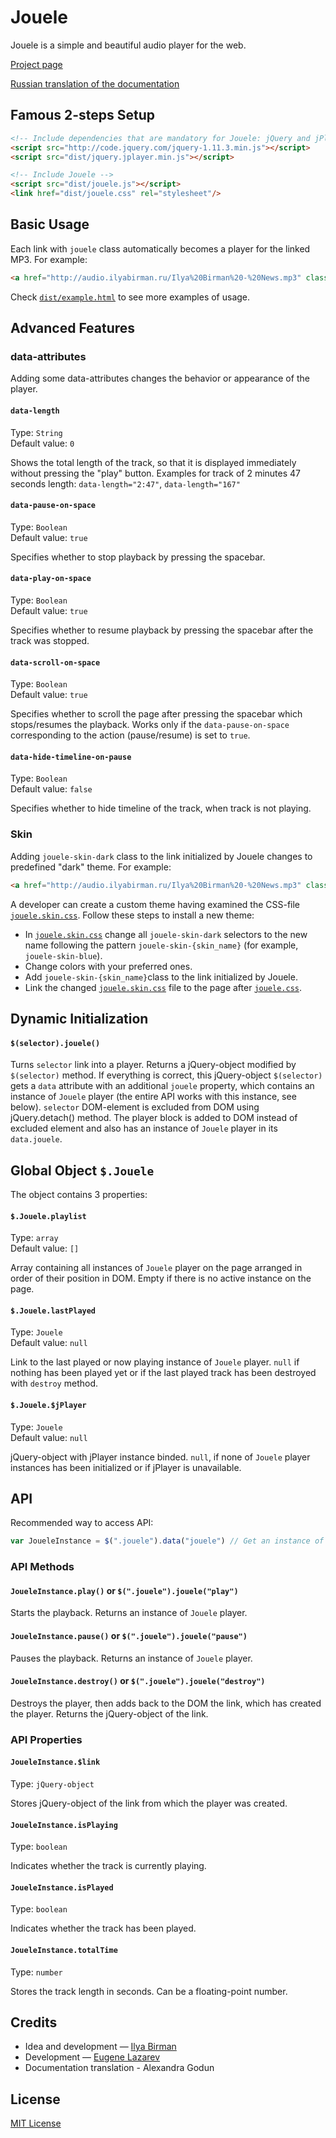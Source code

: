 # Jouele
Jouele is a simple and beautiful audio player for the web. 

[Project page](http://ilyabirman.net/projects/jouele/)

[Russian translation of the documentation](https://github.com/ilyabirman/Jouele/blob/master/README-ru.md)

## Famous 2-steps Setup
```html
<!-- Include dependencies that are mandatory for Jouele: jQuery and jPlayer -->
<script src="http://code.jquery.com/jquery-1.11.3.min.js"></script>
<script src="dist/jquery.jplayer.min.js"></script>

<!-- Include Jouele -->
<script src="dist/jouele.js"></script>
<link href="dist/jouele.css" rel="stylesheet"/>
```

## Basic Usage
Each link with `jouele` class automatically becomes a player for the linked MP3. For example:
```html
<a href="http://audio.ilyabirman.ru/Ilya%20Birman%20-%20News.mp3" class="jouele">Ilya Birman: News</a>
```
Check [`dist/example.html`](example.html) to see more examples of usage.

## Advanced Features

### data-attributes
Adding some data-attributes changes the behavior or appearance of the player.

#### `data-length`
Type: `String`  
Default value: `0`

Shows the total length of the track, so that it is displayed immediately without pressing the "play" button.
Examples for track of 2 minutes 47 seconds length: `data-length="2:47"`, `data-length="167"`

#### `data-pause-on-space`
Type: `Boolean`  
Default value: `true`

Specifies whether to stop playback by pressing the spacebar.

#### `data-play-on-space`
Type: `Boolean`  
Default value: `true`

Specifies whether to resume playback by pressing the spacebar after the track was stopped. 

#### `data-scroll-on-space`
Type: `Boolean`  
Default value: `true`

Specifies whether to scroll the page after pressing the spacebar which stops/resumes the playback. Works only if the `data-pause-on-space` corresponding to the action (pause/resume) is set to `true`.

#### `data-hide-timeline-on-pause`
Type: `Boolean`  
Default value: `false`

Specifies whether to hide timeline of the track, when track is not playing.

### Skin
Adding `jouele-skin-dark` class to the link initialized by Jouele changes to predefined "dark" theme. For example:
```html
<a href="http://audio.ilyabirman.ru/Ilya%20Birman%20-%20News.mp3" class="jouele jouele-skin-dark">Ilya Birman: News</a>
```

A developer can create a custom theme having examined the CSS-file [`jouele.skin.css`](dist/jouele.skin.css).
Follow these steps to install a new theme:
- In [`jouele.skin.css`](dist/jouele.skin.css) change all `jouele-skin-dark` selectors to the new name following the pattern `jouele-skin-{skin_name}` (for example, `jouele-skin-blue`).
- Change colors with your preferred ones.
- Add `jouele-skin-{skin_name}`class to the link initialized by Jouele.
- Link the changed [`jouele.skin.css`](dist/jouele.skin.css) file to the page after [`jouele.css`](dist/jouele.css).

## Dynamic Initialization

#### `$(selector).jouele()`
Turns `selector` link into a player. Returns a jQuery-object modified by `$(selector)` method. If everything is correct, this jQuery-object `$(selector)` gets a `data` attribute with an additional `jouele` property, which  contains an instance of `Jouele` player (the entire API works with this instance, see below). `selector` DOM-element is excluded from DOM using jQuery.detach() method.
The player block is added to DOM instead of excluded element and also has an instance of `Jouele` player in its `data.jouele`.

## Global Object `$.Jouele`
The object contains 3 properties:

#### `$.Jouele.playlist`
Type: `array`  
Default value: `[]`

Array containing all instances of `Jouele` player on the page arranged in order of their position in DOM. Empty if there is no active instance on the page.

#### `$.Jouele.lastPlayed`
Type: `Jouele`  
Default value: `null`

Link to the last played or now playing instance of `Jouele` player.
`null` if nothing has been played yet or if the last played track has been destroyed with `destroy` method.

#### `$.Jouele.$jPlayer`
Type: `Jouele`  
Default value: `null`

jQuery-object with jPlayer instance binded.
`null`, if none of `Jouele` player instances has been initialized or if jPlayer is unavailable.

## API
Recommended way to access API:
```javascript
var JoueleInstance = $(".jouele").data("jouele") // Get an instance of Jouele
```

### API Methods

#### `JoueleInstance.play()` or `$(".jouele").jouele("play")`
Starts the playback. Returns an instance of `Jouele` player. 

#### `JoueleInstance.pause()` or `$(".jouele").jouele("pause")`
Pauses the playback. Returns an instance of `Jouele` player. 

#### `JoueleInstance.destroy()` or `$(".jouele").jouele("destroy")`
Destroys the player, then adds back to the DOM the link, which has created the player. Returns the jQuery-object of the link. 

### API Properties

#### `JoueleInstance.$link`
Type: `jQuery-object`

Stores jQuery-object of the link from which the player was created.

#### `JoueleInstance.isPlaying`
Type: `boolean`

Indicates whether the track is currently playing. 

#### `JoueleInstance.isPlayed`
Type: `boolean`

Indicates whether the track has been played.

#### `JoueleInstance.totalTime`
Type: `number`

Stores the track length in seconds. Can be a floating-point number.

## Credits
- Idea and development — [Ilya Birman](http://ilyabirman.ru)
- Development — [Eugene Lazarev](http://eugene-lazarev.ru)
- Documentation translation - Alexandra Godun

## License
[MIT License](LICENSE.md)
